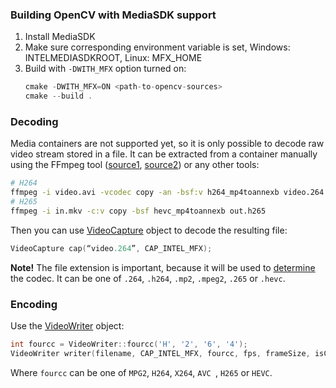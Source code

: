 ### Building OpenCV with MediaSDK support
1. Install MediaSDK
2. Make sure corresponding environment variable is set, Windows: INTELMEDIASDKROOT, Linux: MFX_HOME
3. Build with `-DWITH_MFX` option turned on:
    ```.cpp
    cmake -DWITH_MFX=ON <path-to-opencv-sources>
    cmake --build .
    ```
### Decoding
Media containers are not supported yet, so it is only possible to decode raw video stream stored in a file. It can be extracted from a container manually using the FFmpeg tool ([source1](https://stackoverflow.com/questions/19300350/extracting-h264-raw-video-stream-from-mp4-or-flv-with-ffmpeg-generate-an-invalid), [source2](https://superuser.com/questions/678897/extract-hevc-bitstream-with-ffmpeg)) or any other tools:
```.sh
# H264
ffmpeg -i video.avi -vcodec copy -an -bsf:v h264_mp4toannexb video.264
# H265
ffmpeg -i in.mkv -c:v copy -bsf hevc_mp4toannexb out.h265
```

Then you can use [VideoCapture](https://docs.opencv.org/master/d8/dfe/classcv_1_1VideoCapture.html) object to decode the resulting file:
```.cpp
VideoCapture cap(“video.264”, CAP_INTEL_MFX);
```
**Note!** 
The file extension is important, because it will be used to [determine](https://github.com/opencv/opencv/blob/ec2409157857a5dabf159e6c052ec001e7110bf5/modules/videoio/src/cap_mfx_reader.cpp#L21-L31) the codec. It can be one of `.264`, `.h264`, `.mp2`, `.mpeg2`, `.265` or `.hevc`.

### Encoding
Use the [VideoWriter](https://docs.opencv.org/master/dd/d9e/classcv_1_1VideoWriter.html) object:
```.cpp
int fourcc = VideoWriter::fourcc('H', '2', '6', '4');
VideoWriter writer(filename, CAP_INTEL_MFX, fourcc, fps, frameSize, isColor);
```
Where `fourcc` can be one of `MPG2`, `H264`, `X264`, `AVC `, `H265` or `HEVC`.
